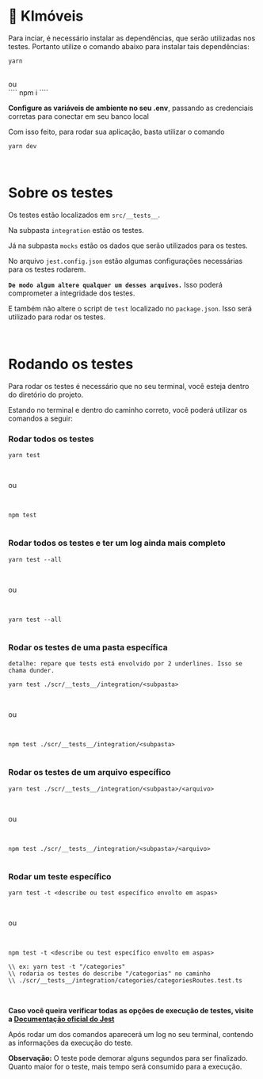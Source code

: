 # 🏁 KImóveis

Para inciar, é necessário instalar as dependências, que serão utilizadas nos testes. Portanto utilize o comando abaixo para instalar tais dependências:

````
yarn 
````
<br>
ou
<br>
````
npm i
````

<br>

**Configure as variáveis de ambiente no seu .env**, passando as credenciais corretas para conectar em seu banco local


Com isso feito, para rodar sua aplicação, basta utilizar o comando
````
yarn dev
````

<br>

# **Sobre os testes**

Os testes estão localizados em `src/__tests__`.

Na subpasta `integration` estão os testes.

Já na subpasta `mocks` estão os dados que serão utilizados para os testes.

No arquivo `jest.config.json` estão algumas configurações necessárias para os testes rodarem.

**`De modo algum altere qualquer um desses arquivos.`** Isso poderá comprometer a integridade dos testes.

E também não altere o script de `test` localizado no `package.json`. Isso será utilizado para rodar os testes.

<br>


# **Rodando os testes** 

Para rodar os testes é necessário que no seu terminal, você esteja dentro do diretório do projeto.

Estando no terminal e dentro do caminho correto, você poderá utilizar os comandos a seguir:

### Rodar todos os testes

````
yarn test
````
<br>

ou

<br>

````
npm test
````

#
### Rodar todos os testes e ter um log ainda mais completo

````
yarn test --all
````

<br>

ou

<br>

````
yarn test --all
````

#

### Rodar os testes de uma pasta específica
`detalhe: repare que tests está envolvido por 2 underlines. Isso se chama dunder.`

````
yarn test ./scr/__tests__/integration/<subpasta>
````
<br>

ou

<br>

````
npm test ./scr/__tests__/integration/<subpasta>
````

#
### Rodar os testes de um arquivo específico

````
yarn test ./scr/__tests__/integration/<subpasta>/<arquivo>
````
<br>

ou

<br>

````
npm test ./scr/__tests__/integration/<subpasta>/<arquivo>
````

#
### Rodar um teste específico

````
yarn test -t <describe ou test específico envolto em aspas>
````

<br>

ou

<br>

````
npm test -t <describe ou test específico envolto em aspas>
````

````
\\ ex: yarn test -t "/categories"
\\ rodaria os testes do describe "/categorias" no caminho
\\ ./scr/__tests__/integration/categories/categoriesRoutes.test.ts
````

<br>


**Caso você queira verificar todas as opções de execução de testes, visite a [Documentação oficial do Jest](https://jestjs.io/docs/cli)**

Após rodar um dos comandos aparecerá um log no seu terminal, contendo as informações da execução do teste.

**Observação:** O teste pode demorar alguns segundos para ser finalizado. Quanto maior for o teste, mais tempo será consumido para a execução.

#



